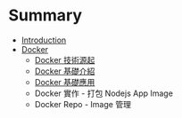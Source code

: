# Summary

* [Introduction](README.md)
* [Docker](chapter1.md)
  * [Docker 技術源起](chapter1/docker-ji-ben-jie-shao.md)
  * [Docker 基礎介紹](chapter1/docker-ji-ben-cao-zuo.md)
  * [Docker 基礎應用](chapter1/docker-ji-chu-ying-yong.md)
  * Docker 實作 - 打包 Nodejs App Image
  * Docker Repo - Image 管理

